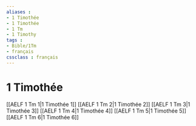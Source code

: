 ```yaml
---
aliases : 
- 1 Timothée
- 1 Timothée
- 1 Tm
- 1 Timothy
tags : 
- Bible/1Tm
- français
cssclass : français
---
```


# 1 Timothée

[[AELF 1 Tm 1|1 Timothée 1]]
[[AELF 1 Tm 2|1 Timothée 2]]
[[AELF 1 Tm 3|1 Timothée 3]]
[[AELF 1 Tm 4|1 Timothée 4]]
[[AELF 1 Tm 5|1 Timothée 5]]
[[AELF 1 Tm 6|1 Timothée 6]]
